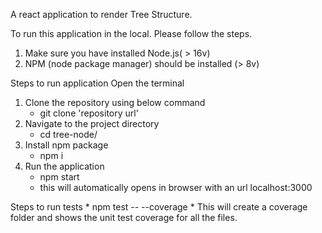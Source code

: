 A react application to render Tree Structure.

To run this application in the local. Please follow the steps.

1. Make sure you have installed Node.js( > 16v)
2. NPM (node package manager) should be installed (> 8v)

Steps to run application
Open the terminal
1. Clone the repository using below command
   *  git clone  'repository url'
2. Navigate to the project directory
    * cd tree-node/
3. Install npm package
    * npm i
4. Run the application
    * npm start
    * this will automatically opens in browser with an url localhost:3000

Steps to run tests
    * npm test -- --coverage
    * This will create a coverage folder and shows the unit test coverage for all the files.
